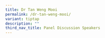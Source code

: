 ```yaml
---
title: Dr Tan Weng Mooi
permalink: /dr-tan-weng-mooi/
variant: tiptap
description: ""
third_nav_title: Panel Discussion Speakers
---
```

